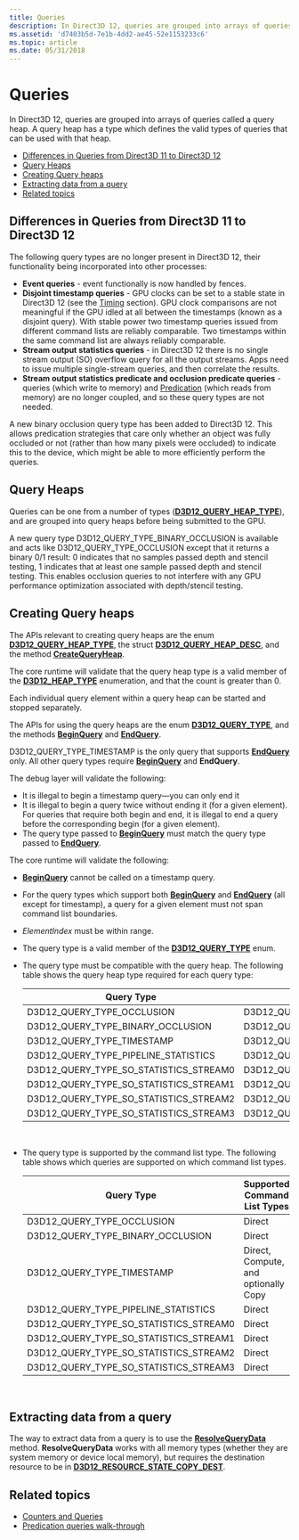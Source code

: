 ```yaml
---
title: Queries
description: In Direct3D 12, queries are grouped into arrays of queries called a query heap. A query heap has a type which defines the valid types of queries that can be used with that heap.
ms.assetid: 'd7403b5d-7e1b-4dd2-ae45-52e1153233c6'
ms.topic: article
ms.date: 05/31/2018
---
```


# Queries

In Direct3D 12, queries are grouped into arrays of queries called a query heap. A query heap has a type which defines the valid types of queries that can be used with that heap.

-   [Differences in Queries from Direct3D 11 to Direct3D 12](#differences-in-queries-from-direct3d-11-to-direct3d-12)
-   [Query Heaps](#query-heaps)
-   [Creating Query heaps](#creating-query-heaps)
-   [Extracting data from a query](#extracting-data-from-a-query)
-   [Related topics](#related-topics)

## Differences in Queries from Direct3D 11 to Direct3D 12

The following query types are no longer present in Direct3D 12, their functionality being incorporated into other processes:

-   **Event queries** - event functionally is now handled by fences.
-   **Disjoint timestamp queries** - GPU clocks can be set to a stable state in Direct3D 12 (see the [Timing](timing.md) section). GPU clock comparisons are not meaningful if the GPU idled at all between the timestamps (known as a disjoint query). With stable power two timestamp queries issued from different command lists are reliably comparable. Two timestamps within the same command list are always reliably comparable.
-   **Stream output statistics queries** - in Direct3D 12 there is no single stream output (SO) overflow query for all the output streams. Apps need to issue multiple single-stream queries, and then correlate the results.
-   **Stream output statistics predicate and occlusion predicate queries** - queries (which write to memory) and [Predication](predication.md) (which reads from memory) are no longer coupled, and so these query types are not needed.

A new binary occlusion query type has been added to Direct3D 12. This allows predication strategies that care only whether an object was fully occluded or not (rather than how many pixels were occluded) to indicate this to the device, which might be able to more efficiently perform the queries.

## Query Heaps

Queries can be one from a number of types ([**D3D12\_QUERY\_HEAP\_TYPE**](/windows/desktop/api/d3d12/ne-d3d12-d3d12_query_heap_type)), and are grouped into query heaps before being submitted to the GPU.

A new query type D3D12\_QUERY\_TYPE\_BINARY\_OCCLUSION is available and acts like D3D12\_QUERY\_TYPE\_OCCLUSION except that it returns a binary 0/1 result: 0 indicates that no samples passed depth and stencil testing, 1 indicates that at least one sample passed depth and stencil testing. This enables occlusion queries to not interfere with any GPU performance optimization associated with depth/stencil testing.

## Creating Query heaps

The APIs relevant to creating query heaps are the enum [**D3D12\_QUERY\_HEAP\_TYPE**](/windows/desktop/api/d3d12/ne-d3d12-d3d12_query_heap_type), the struct [**D3D12\_QUERY\_HEAP\_DESC**](/windows/desktop/api/d3d12/ns-d3d12-d3d12_query_heap_desc), and the method [**CreateQueryHeap**](/windows/desktop/api/d3d12/nf-d3d12-id3d12device-createqueryheap).

The core runtime will validate that the query heap type is a valid member of the [**D3D12\_HEAP\_TYPE**](/windows/desktop/api/d3d12/ne-d3d12-d3d12_heap_type) enumeration, and that the count is greater than 0.

Each individual query element within a query heap can be started and stopped separately.

The APIs for using the query heaps are the enum [**D3D12\_QUERY\_TYPE**](/windows/desktop/api/d3d12/ne-d3d12-d3d12_query_type), and the methods [**BeginQuery**](/windows/desktop/api/d3d12/nf-d3d12-id3d12graphicscommandlist-beginquery) and [**EndQuery**](/windows/desktop/api/d3d12/nf-d3d12-id3d12graphicscommandlist-endquery).

D3D12\_QUERY\_TYPE\_TIMESTAMP is the only query that supports [**EndQuery**](/windows/desktop/api/d3d12/nf-d3d12-id3d12graphicscommandlist-endquery) only. All other query types require [**BeginQuery**](/windows/desktop/api/d3d12/nf-d3d12-id3d12graphicscommandlist-beginquery) and **EndQuery**.

The debug layer will validate the following:

-   It is illegal to begin a timestamp query&mdash;you can only end it
-   It is illegal to begin a query twice without ending it (for a given element). For queries that require both begin and end, it is illegal to end a query before the corresponding begin (for a given element).
-   The query type passed to [**BeginQuery**](/windows/desktop/api/d3d12/nf-d3d12-id3d12graphicscommandlist-beginquery) must match the query type passed to [**EndQuery**](/windows/desktop/api/d3d12/nf-d3d12-id3d12graphicscommandlist-endquery).

The core runtime will validate the following:

-   [**BeginQuery**](/windows/desktop/api/d3d12/nf-d3d12-id3d12graphicscommandlist-beginquery) cannot be called on a timestamp query.
-   For the query types which support both [**BeginQuery**](/windows/desktop/api/d3d12/nf-d3d12-id3d12graphicscommandlist-beginquery) and [**EndQuery**](/windows/desktop/api/d3d12/nf-d3d12-id3d12graphicscommandlist-endquery) (all except for timestamp), a query for a given element must not span command list boundaries.
-   *ElementIndex* must be within range.
-   The query type is a valid member of the [**D3D12\_QUERY\_TYPE**](/windows/desktop/api/d3d12/ne-d3d12-d3d12_query_type) enum.
-   The query type must be compatible with the query heap. The following table shows the query heap type required for each query type:

    

    | Query Type                                  | Query Heap type                                |
    |---------------------------------------------|------------------------------------------------|
    | D3D12\_QUERY\_TYPE\_OCCLUSION               | D3D12\_QUERY\_HEAP\_TYPE\_OCCLUSION            |
    | D3D12\_QUERY\_TYPE\_BINARY\_OCCLUSION       | D3D12\_QUERY\_HEAP\_TYPE\_OCCLUSION            |
    | D3D12\_QUERY\_TYPE\_TIMESTAMP               | D3D12\_QUERY\_HEAP\_TYPE\_TIMESTAMP            |
    | D3D12\_QUERY\_TYPE\_PIPELINE\_STATISTICS    | D3D12\_QUERY\_HEAP\_TYPE\_PIPELINE\_STATISTICS |
    | D3D12\_QUERY\_TYPE\_SO\_STATISTICS\_STREAM0 | D3D12\_QUERY\_HEAP\_TYPE\_SO\_STATISTICS       |
    | D3D12\_QUERY\_TYPE\_SO\_STATISTICS\_STREAM1 | D3D12\_QUERY\_HEAP\_TYPE\_SO\_STATISTICS       |
    | D3D12\_QUERY\_TYPE\_SO\_STATISTICS\_STREAM2 | D3D12\_QUERY\_HEAP\_TYPE\_SO\_STATISTICS       |
    | D3D12\_QUERY\_TYPE\_SO\_STATISTICS\_STREAM3 | D3D12\_QUERY\_HEAP\_TYPE\_SO\_STATISTICS       |

    

     

-   The query type is supported by the command list type. The following table shows which queries are supported on which command list types.

    

    | Query Type                                  | Supported Command List Types         |
    |---------------------------------------------|--------------------------------------|
    | D3D12\_QUERY\_TYPE\_OCCLUSION               | Direct                               |
    | D3D12\_QUERY\_TYPE\_BINARY\_OCCLUSION       | Direct                               |
    | D3D12\_QUERY\_TYPE\_TIMESTAMP               | Direct, Compute, and optionally Copy |
    | D3D12\_QUERY\_TYPE\_PIPELINE\_STATISTICS    | Direct                               |
    | D3D12\_QUERY\_TYPE\_SO\_STATISTICS\_STREAM0 | Direct                               |
    | D3D12\_QUERY\_TYPE\_SO\_STATISTICS\_STREAM1 | Direct                               |
    | D3D12\_QUERY\_TYPE\_SO\_STATISTICS\_STREAM2 | Direct                               |
    | D3D12\_QUERY\_TYPE\_SO\_STATISTICS\_STREAM3 | Direct                               |

    

     

## Extracting data from a query

The way to extract data from a query is to use the [**ResolveQueryData**](/windows/win32p/api/d3d12/nf-d3d12-id3d12graphicscommandlist-resolvequerydata) method. **ResolveQueryData** works with all memory types (whether they are system memory or device local memory), but requires the destination resource to be in [**D3D12_RESOURCE_STATE_COPY_DEST**](/windows/win32/api/d3d12/ne-d3d12-d3d12_resource_states). 

## Related topics

* [Counters and Queries](counters-and-queries.md)
* [Predication queries walk-through](predication-queries.md)
